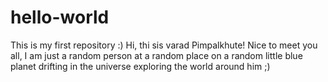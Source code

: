 # hello-world
This is my first repository :)
Hi, thi sis varad Pimpalkhute!
Nice to meet you all, I am just a random person at a random place on a random little blue planet drifting in the universe exploring the world around him ;)
